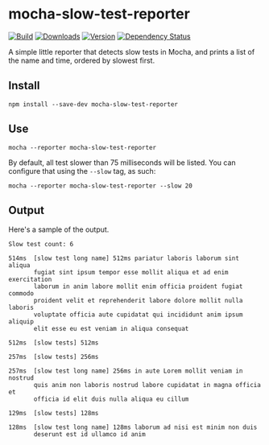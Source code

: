 # mocha-slow-test-reporter

[![Build][1]][2]
[![Downloads][7]][8]
[![Version][9]][8]
[![Dependency Status][10]][11]

[1]: https://travis-ci.org/catdad/mocha-slow-test-reporter.svg?branch=master
[2]: https://travis-ci.org/catdad/mocha-slow-test-reporter

[7]: https://img.shields.io/npm/dm/mocha-slow-test-reporter.svg
[8]: https://www.npmjs.com/package/mocha-slow-test-reporter
[9]: https://img.shields.io/npm/v/mocha-slow-test-reporter.svg

[10]: https://david-dm.org/catdad/mocha-slow-test-reporter.svg
[11]: https://david-dm.org/catdad/mocha-slow-test-reporter

A simple little reporter that detects slow tests in Mocha, and prints a list of the name and time, ordered by slowest first.

## Install

    npm install --save-dev mocha-slow-test-reporter
    
## Use

    mocha --reporter mocha-slow-test-reporter

By default, all test slower than 75 milliseconds will be listed. You can configure that using the `--slow` tag, as such:

    mocha --reporter mocha-slow-test-reporter --slow 20
    
## Output

Here's a sample of the output.


```
Slow test count: 6

514ms  [slow test long name] 512ms pariatur laboris laborum sint aliqua
       fugiat sint ipsum tempor esse mollit aliqua et ad enim exercitation
       laborum in anim labore mollit enim officia proident fugiat commodo
       proident velit et reprehenderit labore dolore mollit nulla laboris
       voluptate officia aute cupidatat qui incididunt anim ipsum aliquip
       elit esse eu est veniam in aliqua consequat

512ms  [slow tests] 512ms

257ms  [slow tests] 256ms

257ms  [slow test long name] 256ms in aute Lorem mollit veniam in nostrud
       quis anim non laboris nostrud labore cupidatat in magna officia et
       officia id elit duis nulla aliqua eu cillum

129ms  [slow tests] 128ms

128ms  [slow test long name] 128ms laborum ad nisi est minim non duis
       deserunt est id ullamco id anim
```
